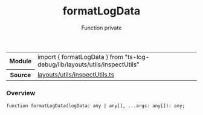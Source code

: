 <header class="symbol-info-header">    <h1 id="formatlogdata">formatLogData</h1>    <label class="symbol-info-type-label function">Function</label>    <label class="api-type-label private">private</label>  </header>
<section class="symbol-info">      <table class="is-full-width">        <tbody>        <tr>          <th>Module</th>          <td>            <div class="lang-typescript">                <span class="token keyword">import</span> { formatLogData }                 <span class="token keyword">from</span>                 <span class="token string">"ts-log-debug/lib/layouts/utils/inspectUtils"</span>                            </div>          </td>        </tr>        <tr>          <th>Source</th>          <td>            <a href="https://github.com/romakita/log-debug/blob/v4.0.1/src/layouts/utils/inspectUtils.ts#L0-L0">                layouts/utils/inspectUtils.ts            </a>        </td>        </tr>                </tbody>      </table>    </section>

### Overview

<pre><code class="typescript-lang">function <span class="token function">formatLogData</span><span class="token punctuation">(</span>logData<span class="token punctuation">:</span> <span class="token keyword">any</span> | <span class="token keyword">any</span><span class="token punctuation">[</span><span class="token punctuation">]</span><span class="token punctuation">,</span> ...args<span class="token punctuation">:</span> <span class="token keyword">any</span><span class="token punctuation">[</span><span class="token punctuation">]</span><span class="token punctuation">)</span><span class="token punctuation">:</span> <span class="token keyword">any</span><span class="token punctuation">;</span></code></pre>
